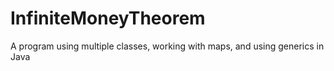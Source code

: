 # InfiniteMoneyTheorem
A program using multiple classes, working with maps, and using generics in Java

